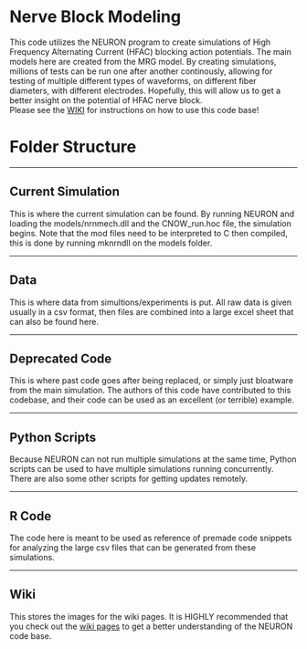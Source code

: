 # Nerve Block Modeling

This code utilizes the NEURON program to create simulations of High Frequency Alternating Current (HFAC) blocking action potentials. The main models here are created from the MRG model. By creating simulations, millions of tests can be run one after another continously, allowing for testing of multiple different types of waveforms, on different fiber diameters, with different electrodes. Hopefully, this will allow us to get a better insight on the potential of HFAC nerve block.  
Please see the [WIKI](https://github.com/joey-kilgore/Nerve-Block-Modeling/wiki) for instructions on how to use this code base!  


# Folder Structure
---
## Current Simulation  
This is where the current simulation can be found. By running NEURON and loading the models/nrnmech.dll and the CNOW_run.hoc file, the simulation begins. Note that the mod files need to be interpreted to C then compiled, this is done by running mknrndll on the models folder.  

---
## Data  
This is where data from simultions/experiments is put. All raw data is given usually in a csv format, then files are combined into a large excel sheet that can also be found here.  

---
## Deprecated Code  
This is where past code goes after being replaced, or simply just bloatware from the main simulation. The authors of this code have contributed to this codebase, and their code can be used as an excellent (or terrible) example.  

---
## Python Scripts  
Because NEURON can not run multiple simulations at the same time, Python scripts can be used to have multiple simulations running concurrently. There are also some other scripts for getting updates remotely.  

---
## R Code  
The code here is meant to be used as reference of premade code snippets for analyzing the large csv files that can be generated from these simulations.  

---
## Wiki
This stores the images for the wiki pages. It is HIGHLY recommended that you check out the [wiki pages](https://github.com/joey-kilgore/Nerve-Block-Modeling/wiki) to get a better understanding of the NEURON code base. 

